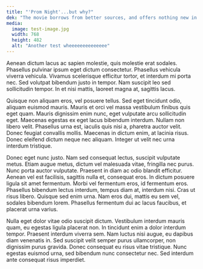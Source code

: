```yaml
---
title: "'Prom Night'...but why?"
dek: "The movie borrows from better sources, and offers nothing new in the borrowing."
media:
  image: test-image.jpg
  width: 768
  height: 482
  alt: "Another test wheeeeeeeeeeeeee"
---
```


Aenean dictum lacus ac sapien molestie, quis molestie erat sodales. Phasellus pulvinar ipsum eget dictum consectetur. Phasellus vehicula viverra vehicula. Vivamus scelerisque efficitur tortor, et interdum mi porta nec. Sed volutpat bibendum justo in tempor. Nam suscipit leo sed sollicitudin tempor. In et nisi mattis, laoreet magna at, sagittis lacus.

Quisque non aliquam eros, vel posuere tellus. Sed eget tincidunt odio, aliquam euismod mauris. Mauris et orci vel massa vestibulum finibus quis eget quam. Mauris dignissim enim nunc, eget vulputate arcu sollicitudin eget. Maecenas egestas ex eget lacus bibendum interdum. Nullam non libero velit. Phasellus urna est, iaculis quis nisi a, pharetra auctor velit. Donec feugiat convallis mollis. Maecenas in dictum enim, at lacinia risus. Donec eleifend dictum neque nec aliquam. Integer ut velit nec urna interdum tristique.

Donec eget nunc justo. Nam sed consequat lectus, suscipit vulputate metus. Etiam augue metus, dictum vel malesuada vitae, fringilla nec purus. Nunc porta auctor vulputate. Praesent in diam ac odio blandit efficitur. Aenean vel est facilisis, sagittis nulla et, consequat eros. In dictum posuere ligula sit amet fermentum. Morbi vel fermentum eros, id fermentum eros. Phasellus bibendum lectus interdum, tempus diam at, interdum nisi. Cras ut risus libero. Quisque sed enim urna. Nam eros dui, mattis eu sem vel, sodales bibendum lorem. Phasellus fermentum dui ac lacus faucibus, et placerat urna varius.

Nulla eget dolor vitae odio suscipit dictum. Vestibulum interdum mauris quam, eu egestas ligula placerat non. In tincidunt enim a dolor interdum tempor. Praesent interdum viverra sem. Nam luctus nisi augue, eu dapibus diam venenatis in. Sed suscipit velit semper purus ullamcorper, non dignissim purus gravida. Donec consequat eu risus vitae tristique. Nunc egestas euismod urna, sed bibendum nunc consectetur nec. Sed interdum ante consequat risus imperdiet.
